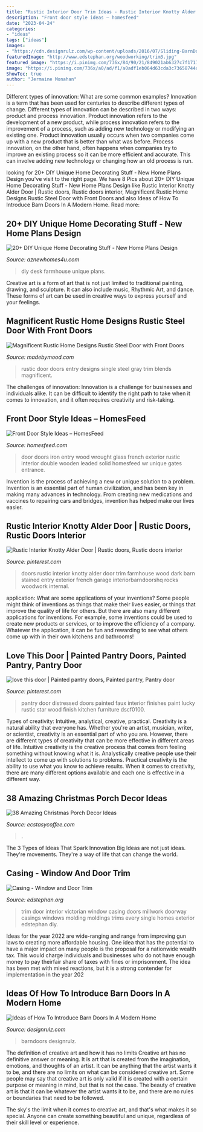 ```yaml
---
title: "Rustic Interior Door Trim Ideas - Rustic Interior Knotty Alder Door"
description: "Front door style ideas – homesfeed"
date: "2023-04-24"
categories:
- "ideas"
tags: ["ideas"]
images:
- "https://cdn.designrulz.com/wp-content/uploads/2016/07/Sliding-BarnDoors-designrulz-5.jpg"
featuredImage: "http://www.edstephan.org/woodworking/trim3.jpg"
featured_image: "https://i.pinimg.com/736x/84/90/21/849021ab6327c7f1717619082121fc59--rustic-interior-doors-rustic-interiors.jpg"
image: "https://i.pinimg.com/736x/a0/ad/f1/a0adf1eb064d63cda3c73658744a7ed5--painted-pantry-doors-painted-doors.jpg"
ShowToc: true
author: "Jermaine Monahan"
---
```



Different types of innovation: What are some common examples?
Innovation is a term that has been used for centuries to describe different types of change. Different types of innovation can be described in two ways: product and process innovation. Product innovation refers to the development of a new product, while process innovation refers to the improvement of a process, such as adding new technology or modifying an existing one. 
Product innovation usually occurs when two companies come up with a new product that is better than what was before. Process innovation, on the other hand, often happens when companies try to improve an existing process so it can be more efficient and accurate. This can involve adding new technology or changing how an old process is run.

	

		
looking for 20+ DIY Unique Home Decorating Stuff - New Home Plans Design you've visit to the right page. We have 8 Pics about 20+ DIY Unique Home Decorating Stuff - New Home Plans Design like Rustic Interior Knotty Alder Door | Rustic doors, Rustic doors interior, Magnificent Rustic Home Designs Rustic Steel Door with Front Doors and also Ideas of How To Introduce Barn Doors In A Modern Home. Read more:
		
    
## 20+ DIY Unique Home Decorating Stuff - New Home Plans Design

<img loading=lazy src="http://www.aznewhomes4u.com/wp-content/uploads/2017/04/DIY-Farmhouse-Desk-Design-Ideas.jpg" onerror="this.onerror=null;this.src='https://tse3.mm.bing.net/th?id=OIP.ad9lffAxgFNQucxmDCgs4gHaJ3&amp;pid=15.1';" alt="20+ DIY Unique Home Decorating Stuff - New Home Plans Design">

_Source: aznewhomes4u.com_

>diy desk farmhouse unique plans. 

	

Creative art is a form of art that is not just limited to traditional painting, drawing, and sculpture. It can also include music, Rhythmic Art, and dance. These forms of art can be used in creative ways to express yourself and your feelings.

    
## Magnificent Rustic Home Designs Rustic Steel Door With Front Doors

<img loading=lazy src="https://madebymood.com/wp-content/uploads/2019/10/Magnificent-Rustic-Home-Designs-Rustic-Steel-Door-With-Entry-Door-Designs-And-Front-Doors-Black-Front-Door-Designs-Ideas-Single-Entry-Doors-Gray.jpg" onerror="this.onerror=null;this.src='https://tse2.mm.bing.net/th?id=OIP.S4xGrANi09p9Mle9VA1JyAAAAA&amp;pid=15.1';" alt="Magnificent Rustic Home Designs Rustic Steel Door with Front Doors">

_Source: madebymood.com_

>rustic door doors entry designs single steel gray trim blends magnificent. 

	

The challenges of innovation:
Innovation is a challenge for businesses and individuals alike. It can be difficult to identify the right path to take when it comes to innovation, and it often requires creativity and risk-taking.

    
## Front Door Style Ideas – HomesFeed

<img loading=lazy src="https://homesfeed.com/wp-content/uploads/2015/09/stylish-front-door.jpg" onerror="this.onerror=null;this.src='https://tse1.mm.bing.net/th?id=OIP.tqmmzIPiT1VmPDSl9z4DRQHaJ4&amp;pid=15.1';" alt="Front Door Style Ideas – HomesFeed">

_Source: homesfeed.com_

>door doors iron entry wood wrought glass french exterior rustic interior double wooden leaded solid homesfeed wr unique gates entrance. 

	

Invention is the process of achieving a new or unique solution to a problem. Invention is an essential part of human civilization, and has been key in making many advances in technology. From creating new medications and vaccines to repairing cars and bridges, invention has helped make our lives easier.

    
## Rustic Interior Knotty Alder Door | Rustic Doors, Rustic Doors Interior

<img loading=lazy src="https://i.pinimg.com/736x/84/90/21/849021ab6327c7f1717619082121fc59--rustic-interior-doors-rustic-interiors.jpg" onerror="this.onerror=null;this.src='https://tse4.mm.bing.net/th?id=OIP.aFiovqIMfHwJP8W5hvvo0AHaOR&amp;pid=15.1';" alt="Rustic Interior Knotty Alder Door | Rustic doors, Rustic doors interior">

_Source: pinterest.com_

>doors rustic interior knotty alder door trim farmhouse wood dark barn stained entry exterior french garage interiorbarndoorshq rocks woodwork internal. 

	

application: What are some applications of your inventions?
Some people might think of inventions as things that make their lives easier, or things that improve the quality of life for others. But there are also many different applications for inventions. For example, some inventions could be used to create new products or services, or to improve the efficiency of a company. Whatever the application, it can be fun and rewarding to see what others come up with in their own kitchens and bathrooms!

    
## Love This Door | Painted Pantry Doors, Painted Pantry, Pantry Door

<img loading=lazy src="https://i.pinimg.com/736x/a0/ad/f1/a0adf1eb064d63cda3c73658744a7ed5--painted-pantry-doors-painted-doors.jpg" onerror="this.onerror=null;this.src='https://tse3.mm.bing.net/th?id=OIP.horkgw1R7ASKn-kqgvC07gHaJ3&amp;pid=15.1';" alt="love this door | Painted pantry doors, Painted pantry, Pantry door">

_Source: pinterest.com_

>pantry door distressed doors painted faux interior finishes paint lucky rustic star wood finish kitchen furniture dscf0100. 

	

Types of creativity: Intuitive, analytical, creative, practical.
Creativity is a natural ability that everyone has. Whether you're an artist, musician, writer, or scientist, creativity is an essential part of who you are. However, there are different types of creativity that can be more effective in different areas of life. Intuitive creativity is the creative process that comes from feeling something without knowing what it is. Analystically creative people use their intellect to come up with solutions to problems. Practical creativity is the ability to use what you know to achieve results. When it comes to creativity, there are many different options available and each one is effective in a different way.

    
## 38 Amazing Christmas Porch Decor Ideas

<img loading=lazy src="https://i0.wp.com/www.ecstasycoffee.com/wp-content/uploads/2016/10/Christmas-Porch-Décor-Ideas-37.jpg?resize=701%2C989" onerror="this.onerror=null;this.src='https://tse1.mm.bing.net/th?id=OIP.ozw2f3dYLMGCKrq4jmSJkwHaKc&amp;pid=15.1';" alt="38 Amazing Christmas Porch Decor Ideas">

_Source: ecstasycoffee.com_

>. 

	

The 3 Types of Ideas That Spark Innovation
Big Ideas are not just ideas. They're movements. They're a way of life that can change the world.

    
## Casing - Window And Door Trim

<img loading=lazy src="http://www.edstephan.org/woodworking/trim3.jpg" onerror="this.onerror=null;this.src='https://tse2.mm.bing.net/th?id=OIP.MwXBhsSZwEzpp47NLbvUTgHaJ4&amp;pid=15.1';" alt="Casing - Window and Door Trim">

_Source: edstephan.org_

>trim door interior victorian window casing doors millwork doorway casings windows molding moldings trims every single homes exterior edstephan diy. 

	

Ideas for the year 2022 are wide-ranging and range from improving gun laws to creating more affordable housing. One idea that has the potential to have a major impact on many people is the proposal for a nationwide wealth tax. This would charge individuals and businesses who do not have enough money to pay theirfair share of taxes with fines or imprisonment. The idea has been met with mixed reactions, but it is a strong contender for implementation in the year 202
    
## Ideas Of How To Introduce Barn Doors In A Modern Home

<img loading=lazy src="https://cdn.designrulz.com/wp-content/uploads/2016/07/Sliding-BarnDoors-designrulz-5.jpg" onerror="this.onerror=null;this.src='https://tse1.mm.bing.net/th?id=OIP.Q7AzYKMhybBnfKec06fAEwHaLI&amp;pid=15.1';" alt="Ideas of How To Introduce Barn Doors In A Modern Home">

_Source: designrulz.com_

>barndoors designrulz. 

	

The definition of creative art and how it has no limits
Creative art has no definitive answer or meaning. It is art that is created from the imagination, emotions, and thoughts of an artist. It can be anything that the artist wants it to be, and there are no limits on what can be considered creative art.
Some people may say that creative art is only valid if it is created with a certain purpose or meaning in mind, but that is not the case. The beauty of creative art is that it can be whatever the artist wants it to be, and there are no rules or boundaries that need to be followed.

The sky's the limit when it comes to creative art, and that's what makes it so special. Anyone can create something beautiful and unique, regardless of their skill level or experience.

